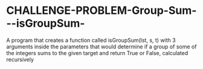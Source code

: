 # CHALLENGE-PROBLEM-Group-Sum---isGroupSum-
A program that creates a function called isGroupSum(lst, s, t) with 3 arguments inside the parameters that would determine if a group of some of the integers sums to the given target and return True or False, calculated recursively
